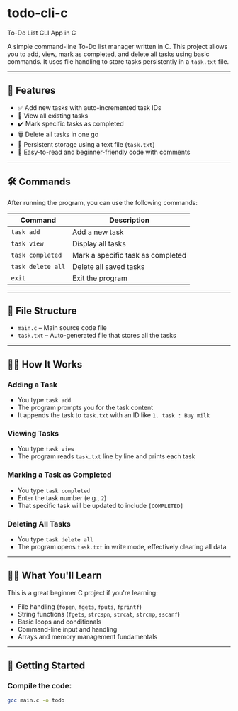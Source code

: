 # todo-cli-c

To-Do List CLI App in C

A simple command-line To-Do list manager written in C. This project allows you to add, view, mark as completed, and delete all tasks using basic commands. It uses file handling to store tasks persistently in a `task.txt` file.

---

## 📌 Features

- ✅ Add new tasks with auto-incremented task IDs
- 📄 View all existing tasks
- ✔️ Mark specific tasks as completed
- 🗑️ Delete all tasks in one go
- 💾 Persistent storage using a text file (`task.txt`)
- 🧠 Easy-to-read and beginner-friendly code with comments

---

## 🛠️ Commands

After running the program, you can use the following commands:

| Command              | Description                          |
|----------------------|--------------------------------------|
| `task add`           | Add a new task                       |
| `task view`          | Display all tasks                    |
| `task completed`     | Mark a specific task as completed    |
| `task delete all`    | Delete all saved tasks               |
| `exit`               | Exit the program                     |

---

## 📂 File Structure

- `main.c` – Main source code file
- `task.txt` – Auto-generated file that stores all the tasks

---

## 🧑‍💻 How It Works

### Adding a Task
- You type `task add`
- The program prompts you for the task content
- It appends the task to `task.txt` with an ID like `1. task : Buy milk`

### Viewing Tasks
- You type `task view`
- The program reads `task.txt` line by line and prints each task

### Marking a Task as Completed
- You type `task completed`
- Enter the task number (e.g., `2`)
- That specific task will be updated to include `[COMPLETED]`

### Deleting All Tasks
- You type `task delete all`
- The program opens `task.txt` in write mode, effectively clearing all data

---

## 🧑‍🎓 What You'll Learn

This is a great beginner C project if you're learning:

- File handling (`fopen`, `fgets`, `fputs`, `fprintf`)
- String functions (`fgets`, `strcspn`, `strcat`, `strcmp`, `sscanf`)
- Basic loops and conditionals
- Command-line input and handling
- Arrays and memory management fundamentals

---

## 🏁 Getting Started

### Compile the code:
```bash
gcc main.c -o todo
